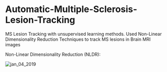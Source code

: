 # Automatic-Multiple-Sclerosis-Lesion-Tracking
MS Lesion Tracking with unsupervised learning methods. Used Non-Linear Dimensionality Reduction Techniques to track MS lesions in Brain MRI images


Non-Linear Dimensionality Reduction (NLDR): <br>

![jan_04_2019](https://user-images.githubusercontent.com/34732790/227040497-4d6c000c-1afe-4365-b15f-74dfe7b5256e.png)
